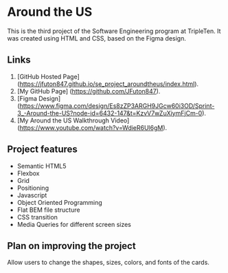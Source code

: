 # Around the US

This is the third project of the Software Engineering program at TripleTen. It was created using HTML and CSS, based on the Figma design.

## Links

1. [GitHub Hosted Page] (https://jfuton847.github.io/se_project_aroundtheus/index.html).
2. [My GitHub Page] (https://github.com/JFuton847).
3. [Figma Design] (https://www.figma.com/design/Es8zZP3ARGH9JGcw60i3OD/Sprint-3_-Around-the-US?node-id=6432-147&t=KzvV7wZuXiymFjCm-0).
4. [My Around the US Walkthrough Video] (https://www.youtube.com/watch?v=WdieR6Ul6gM).

## Project features

- Semantic HTML5
- Flexbox
- Grid
- Positioning
- Javascript
- Object Oriented Programming
- Flat BEM file structure
- CSS transition
- Media Queries for different screen sizes

## Plan on improving the project

Allow users to change the shapes, sizes, colors, and fonts of the cards.
